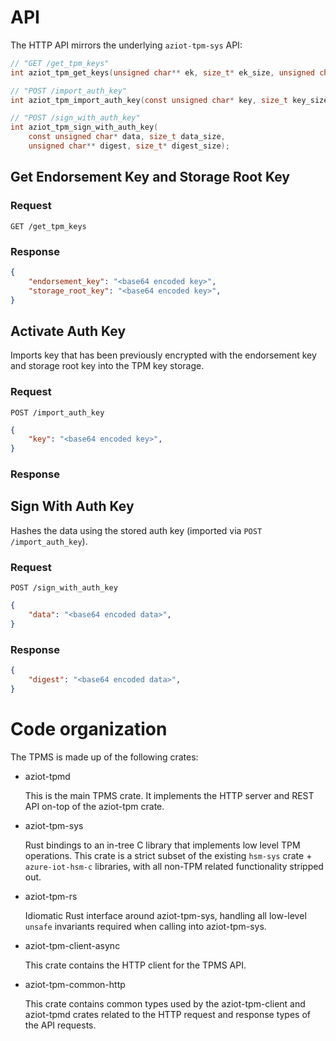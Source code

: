 # API

The HTTP API mirrors the underlying `aziot-tpm-sys` API:

```c
// "GET /get_tpm_keys"
int aziot_tpm_get_keys(unsigned char** ek, size_t* ek_size, unsigned char** srk, size_t* srk_size);

// "POST /import_auth_key"
int aziot_tpm_import_auth_key(const unsigned char* key, size_t key_size);

// "POST /sign_with_auth_key"
int aziot_tpm_sign_with_auth_key(
    const unsigned char* data, size_t data_size,
    unsigned char** digest, size_t* digest_size);
```

## Get Endorsement Key and Storage Root Key

### Request

`GET /get_tpm_keys`

### Response

```json
{
    "endorsement_key": "<base64 encoded key>",
    "storage_root_key": "<base64 encoded key>",
}
```

## Activate Auth Key

Imports key that has been previously encrypted with the endorsement key and storage root key into the TPM key storage.

### Request

`POST /import_auth_key`

```json
{
    "key": "<base64 encoded key>",
}
```

### Response

## Sign With Auth Key

Hashes the data using the stored auth key (imported via `POST /import_auth_key`).

### Request

`POST /sign_with_auth_key`

```json
{
    "data": "<base64 encoded data>",
}
```

### Response

```json
{
    "digest": "<base64 encoded data>",
}
```

# Code organization

The TPMS is made up of the following crates:

- aziot-tpmd

    This is the main TPMS crate. It implements the HTTP server and REST API on-top of the aziot-tpm crate.

- aziot-tpm-sys

    Rust bindings to an in-tree C library that implements low level TPM operations. This crate is a strict subset of the existing `hsm-sys` crate + `azure-iot-hsm-c` libraries, with all non-TPM related functionality stripped out.

- aziot-tpm-rs

    Idiomatic Rust interface around aziot-tpm-sys, handling all low-level `unsafe` invariants required when calling into aziot-tpm-sys.

- aziot-tpm-client-async

    This crate contains the HTTP client for the TPMS API.

- aziot-tpm-common-http

    This crate contains common types used by the aziot-tpm-client and aziot-tpmd crates related to the HTTP request and response types of the API requests.
